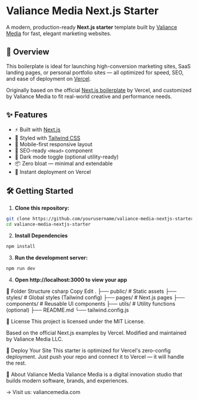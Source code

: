 # Valiance Media Next.js Starter

A modern, production-ready **Next.js starter** template built by [Valiance Media](https://valiancemedia.com) for fast, elegant marketing websites.

## 🚀 Overview

This boilerplate is ideal for launching high-conversion marketing sites, SaaS landing pages, or personal portfolio sites — all optimized for speed, SEO, and ease of deployment on [Vercel](https://vercel.com).

Originally based on the official [Next.js boilerplate](https://github.com/vercel/next.js) by Vercel, and customized by Valiance Media to fit real-world creative and performance needs.

## ✨ Features

- ⚡️ Built with [Next.js](https://nextjs.org/)
- 🎨 Styled with [Tailwind CSS](https://tailwindcss.com/)
- 📱 Mobile-first responsive layout
- 🧠 SEO-ready `<Head>` component
- 🌙 Dark mode toggle (optional utility-ready)
- 📦 Zero bloat — minimal and extendable
- 🔄 Instant deployment on Vercel

## 🛠️ Getting Started

1. **Clone this repository:**

```bash
git clone https://github.com/yourusername/valiance-media-nextjs-starter.git
cd valiance-media-nextjs-starter
```

2. **Install Dependencies**

```bash
npm install
```

3. **Run the development server:**

```bash
npm run dev
```

4. **Open http://localhost:3000 to view your app**

📁 Folder Structure
csharp
Copy
Edit
.
├── public/           # Static assets
├── styles/           # Global styles (Tailwind config)
├── pages/            # Next.js pages
├── components/       # Reusable UI components
├── utils/            # Utility functions (optional)
├── README.md
└── tailwind.config.js

🧾 License
This project is licensed under the MIT License.

Based on the official Next.js examples by Vercel.
Modified and maintained by Valiance Media LLC.

🏁 Deploy Your Site
This starter is optimized for Vercel's zero-config deployment. Just push your repo and connect it to Vercel — it will handle the rest.

🧠 About Valiance Media
Valiance Media is a digital innovation studio that builds modern software, brands, and experiences.

→ Visit us: valiancemedia.com
